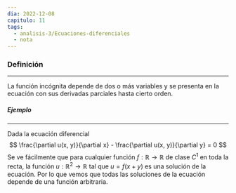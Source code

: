 ```yaml
---
dia: 2022-12-08
capitulo: 11
tags:
  - analisis-3/Ecuaciones-diferenciales
  - nota
---
```

### Definición
---
La función incógnita depende de dos o más variables y se presenta en la ecuación con sus derivadas parciales hasta cierto orden.

##### Ejemplo
---
Dada la ecuación diferencial $$ \frac{\partial u(x, y)}{\partial x} - \frac{\partial u(x, y)}{\partial y} = 0 $$
Se ve fácilmente que para cualquier función $f : \mathbb{R} \to \mathbb{R}$ de clase $C^1$ en toda la recta, la función $u : \mathbb{R}^2 \to \mathbb{R}$ tal que $u = f(x + y)$ es una solución de la ecuación. Por lo que vemos que todas las soluciones de la ecuación depende de una función arbitraria.